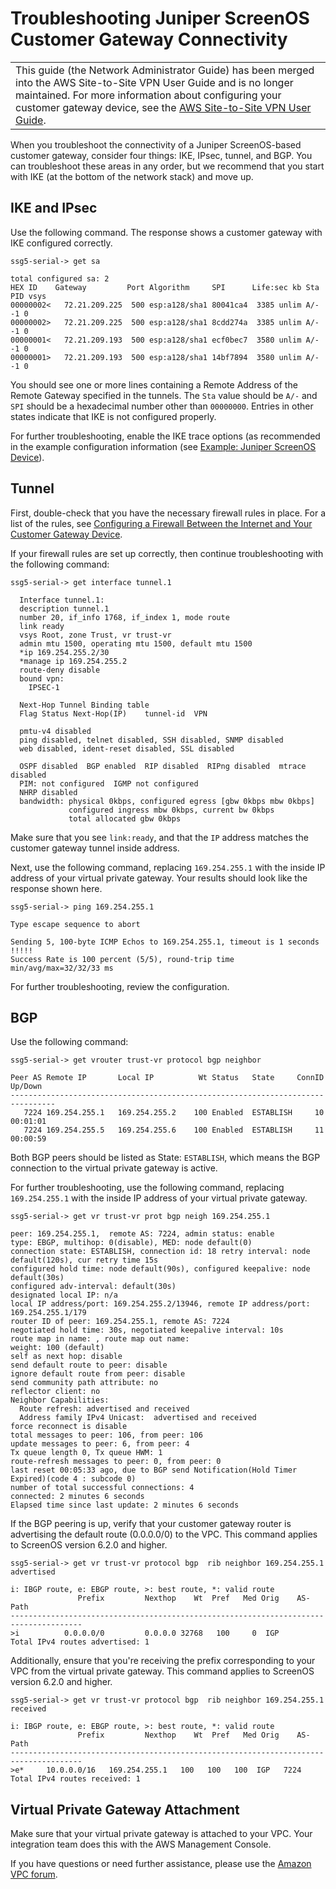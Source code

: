# Troubleshooting Juniper ScreenOS Customer Gateway Connectivity<a name="Juniper_ScreenOs_Troubleshooting"></a>


|  | 
| --- |
| This guide \(the Network Administrator Guide\) has been merged into the AWS Site\-to\-Site VPN User Guide and is no longer maintained\. For more information about configuring your customer gateway device, see the [AWS Site\-to\-Site VPN User Guide](https://docs.aws.amazon.com/vpn/latest/s2svpn/your-cgw.html)\. | 

When you troubleshoot the connectivity of a Juniper ScreenOS\-based customer gateway, consider four things: IKE, IPsec, tunnel, and BGP\. You can troubleshoot these areas in any order, but we recommend that you start with IKE \(at the bottom of the network stack\) and move up\. 

## IKE and IPsec<a name="IKEIPsec"></a>

Use the following command\. The response shows a customer gateway with IKE configured correctly\.

```
ssg5-serial-> get sa
```

```
total configured sa: 2
HEX ID    Gateway         Port Algorithm     SPI      Life:sec kb Sta   PID vsys
00000002<   72.21.209.225  500 esp:a128/sha1 80041ca4  3385 unlim A/-    -1 0
00000002>   72.21.209.225  500 esp:a128/sha1 8cdd274a  3385 unlim A/-    -1 0
00000001<   72.21.209.193  500 esp:a128/sha1 ecf0bec7  3580 unlim A/-    -1 0
00000001>   72.21.209.193  500 esp:a128/sha1 14bf7894  3580 unlim A/-    -1 0
```

You should see one or more lines containing a Remote Address of the Remote Gateway specified in the tunnels\. The `Sta` value should be `A/-` and `SPI` should be a hexadecimal number other than `00000000`\. Entries in other states indicate that IKE is not configured properly\.

For further troubleshooting, enable the IKE trace options \(as recommended in the example configuration information \(see [Example: Juniper ScreenOS Device](Juniper-with-screenos.md)\)\.

## Tunnel<a name="TunnelFirewall"></a>

First, double\-check that you have the necessary firewall rules in place\. For a list of the rules, see [Configuring a Firewall Between the Internet and Your Customer Gateway Device](Introduction.md#FirewallRules)\.

If your firewall rules are set up correctly, then continue troubleshooting with the following command:

```
ssg5-serial-> get interface tunnel.1
```

```
  Interface tunnel.1:
  description tunnel.1
  number 20, if_info 1768, if_index 1, mode route
  link ready
  vsys Root, zone Trust, vr trust-vr
  admin mtu 1500, operating mtu 1500, default mtu 1500
  *ip 169.254.255.2/30
  *manage ip 169.254.255.2
  route-deny disable
  bound vpn:
    IPSEC-1

  Next-Hop Tunnel Binding table
  Flag Status Next-Hop(IP)    tunnel-id  VPN

  pmtu-v4 disabled
  ping disabled, telnet disabled, SSH disabled, SNMP disabled
  web disabled, ident-reset disabled, SSL disabled

  OSPF disabled  BGP enabled  RIP disabled  RIPng disabled  mtrace disabled
  PIM: not configured  IGMP not configured
  NHRP disabled
  bandwidth: physical 0kbps, configured egress [gbw 0kbps mbw 0kbps]
             configured ingress mbw 0kbps, current bw 0kbps
             total allocated gbw 0kbps
```

Make sure that you see `link:ready`, and that the `IP` address matches the customer gateway tunnel inside address\.

Next, use the following command, replacing `169.254.255.1` with the inside IP address of your virtual private gateway\. Your results should look like the response shown here\.

```
ssg5-serial-> ping 169.254.255.1
```

```
Type escape sequence to abort

Sending 5, 100-byte ICMP Echos to 169.254.255.1, timeout is 1 seconds
!!!!!
Success Rate is 100 percent (5/5), round-trip time min/avg/max=32/32/33 ms
```

For further troubleshooting, review the configuration\.

## BGP<a name="BGPCommand"></a>

Use the following command:

```
ssg5-serial-> get vrouter trust-vr protocol bgp neighbor
```

```
Peer AS Remote IP       Local IP          Wt Status   State     ConnID Up/Down
--------------------------------------------------------------------------------
   7224 169.254.255.1   169.254.255.2    100 Enabled  ESTABLISH     10 00:01:01
   7224 169.254.255.5   169.254.255.6    100 Enabled  ESTABLISH     11 00:00:59
```

Both BGP peers should be listed as State: `ESTABLISH`, which means the BGP connection to the virtual private gateway is active\.

For further troubleshooting, use the following command, replacing `169.254.255.1` with the inside IP address of your virtual private gateway\. 

```
ssg5-serial-> get vr trust-vr prot bgp neigh 169.254.255.1
```

```
peer: 169.254.255.1,  remote AS: 7224, admin status: enable
type: EBGP, multihop: 0(disable), MED: node default(0)
connection state: ESTABLISH, connection id: 18 retry interval: node default(120s), cur retry time 15s
configured hold time: node default(90s), configured keepalive: node default(30s)
configured adv-interval: default(30s)
designated local IP: n/a
local IP address/port: 169.254.255.2/13946, remote IP address/port: 169.254.255.1/179
router ID of peer: 169.254.255.1, remote AS: 7224
negotiated hold time: 30s, negotiated keepalive interval: 10s
route map in name: , route map out name:
weight: 100 (default)
self as next hop: disable
send default route to peer: disable
ignore default route from peer: disable
send community path attribute: no
reflector client: no
Neighbor Capabilities:
  Route refresh: advertised and received
  Address family IPv4 Unicast:  advertised and received
force reconnect is disable
total messages to peer: 106, from peer: 106
update messages to peer: 6, from peer: 4
Tx queue length 0, Tx queue HWM: 1
route-refresh messages to peer: 0, from peer: 0
last reset 00:05:33 ago, due to BGP send Notification(Hold Timer Expired)(code 4 : subcode 0)
number of total successful connections: 4
connected: 2 minutes 6 seconds
Elapsed time since last update: 2 minutes 6 seconds
```

If the BGP peering is up, verify that your customer gateway router is advertising the default route \(0\.0\.0\.0/0\) to the VPC\. This command applies to ScreenOS version 6\.2\.0 and higher\.

```
ssg5-serial-> get vr trust-vr protocol bgp  rib neighbor 169.254.255.1 advertised
```

```
i: IBGP route, e: EBGP route, >: best route, *: valid route
               Prefix         Nexthop    Wt  Pref   Med Orig    AS-Path
--------------------------------------------------------------------------------------
>i          0.0.0.0/0         0.0.0.0 32768   100     0  IGP
Total IPv4 routes advertised: 1
```

Additionally, ensure that you're receiving the prefix corresponding to your VPC from the virtual private gateway\. This command applies to ScreenOS version 6\.2\.0 and higher\.

```
ssg5-serial-> get vr trust-vr protocol bgp  rib neighbor 169.254.255.1 received
```

```
i: IBGP route, e: EBGP route, >: best route, *: valid route
               Prefix         Nexthop    Wt  Pref   Med Orig    AS-Path
--------------------------------------------------------------------------------------
>e*     10.0.0.0/16   169.254.255.1   100   100   100  IGP   7224
Total IPv4 routes received: 1
```

## Virtual Private Gateway Attachment<a name="VGWAttachment"></a>

Make sure that your virtual private gateway is attached to your VPC\. Your integration team does this with the AWS Management Console\.

If you have questions or need further assistance, please use the [Amazon VPC forum](https://forums.aws.amazon.com/forum.jspa?forumID=58)\. 